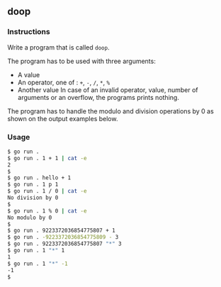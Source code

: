 ## doop
### Instructions
Write a program that is called `doop`.

The program has to be used with three arguments:

- A value
- An operator, one of : `+`, `-`, `/`, `*`, `%`
- Another value
In case of an invalid operator, value, number of arguments or an overflow, the programs prints nothing.

The program has to handle the modulo and division operations by 0 as shown on the output examples below.

### Usage
```bash
$ go run .
$ go run . 1 + 1 | cat -e
2
$
$ go run . hello + 1
$ go run . 1 p 1
$ go run . 1 / 0 | cat -e
No division by 0
$
$ go run . 1 % 0 | cat -e
No modulo by 0
$
$ go run . 9223372036854775807 + 1
$ go run . -9223372036854775809 - 3
$ go run . 9223372036854775807 "*" 3
$ go run . 1 "*" 1
1
$ go run . 1 "*" -1
-1
$
```
